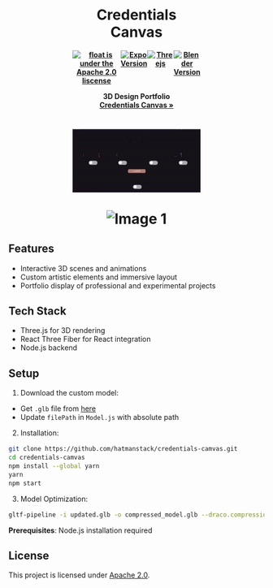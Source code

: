 <div align="center" style="display: block;margin-left: auto;margin-right: auto;width: 50%;">
<h1>Credentials Canvas</h1>

<div style="display: flex; justify-content: center; align-items: center;">
  <h4 style="margin: 0; display: flex;">
    <a href="https://www.apache.org/licenses/LICENSE-2.0.html">
      <img src="https://img.shields.io/badge/license-Apache%202.0-blue" alt="float is under the Apache 2.0 liscense" />
    </a>
    <a href="https://r3f.docs.pmnd.rs/getting-started/introduction">
      <img src="https://img.shields.io/badge/React%20Fiber-violet" alt="Expo Version" />
    </a>
    <a href="https://threejs.org/">
      <img src="https://img.shields.io/badge/Three.js-yellow" alt="Threejs" />
    </a>
    <a href="https://www.blender.org/">
    <img src="https://img.shields.io/badge/Blender%204.3-F69455" alt="Blender Version">
    </a>
  </h4>
</div>

  <p><b>3D Design Portfolio <br> <a href="https://production.dld9ll6ojjns2.amplifyapp.com/"> Credentials Canvas » </a> </b> </p>
  <h1 >
 <p align="center">
    <td><img src="https://github.com/HatmanStack/credentials-canvas/blob/main/public/ez.gif" alt="Image 1"></td></p>
     <p align="center">
    <td><img src="https://github.com/HatmanStack/credentials-canvas/blob/main/public/house.gif" alt="Image 1"></td></p>
</h1>
</div>

## Features
- Interactive 3D scenes and animations
- Custom artistic elements and immersive layout
- Portfolio display of professional and experimental projects

## Tech Stack
- Three.js for 3D rendering
- React Three Fiber for React integration
- Node.js backend

## Setup

1. Download the custom model:
- Get `.glb` file from [here](https://production.dld9ll6ojjns2.amplifyapp.com/compressed_model.glb)
- Update `filePath` in `Model.js` with absolute path

2. Installation:
```bash
git clone https://github.com/hatmanstack/credentials-camvas.git
cd credentials-camvas
npm install --global yarn
yarn
npm start
```

3. Model Optimization:
```bash
gltf-pipeline -i updated.glb -o compressed_model.glb --draco.compressionLevel=7 --keepUnusedElements --keepDefaultScene
```

**Prerequisites**: Node.js installation required

## License

This project is licensed under [Apache 2.0](https://www.apache.org/licenses/LICENSE-2.0).
